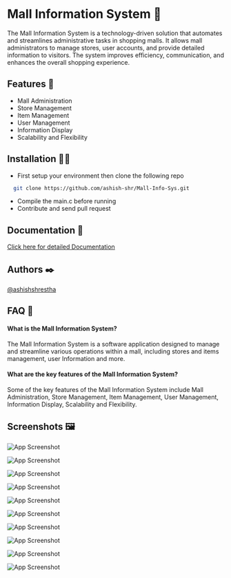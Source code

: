 
# Mall Information System 🏬

The Mall Information System is a technology-driven solution that automates and streamlines administrative tasks in shopping malls. It allows mall administrators to manage stores, user accounts, and provide detailed information to visitors. The system improves efficiency, communication, and enhances the overall shopping experience.


## Features 🎯

- Mall Administration
- Store Management
- Item Management
- User Management
- Information Display
- Scalability and Flexibility


## Installation 🏃‍♂️

- First setup your environment then clone the following repo

```bash
  git clone https://github.com/ashish-shr/Mall-Info-Sys.git
```
- Compile the main.c before running
- Contribute and send pull request
    
## Documentation 📃

[Click here for detailed Documentation](https://drive.google.com/file/d/1zi1gW6-FtgYL2vPxnvCHDDNSFrT8ISE5/view?usp=sharing)


## Authors ✒️

[@ashishshrestha](https://github.com/ashish-shr/)


## FAQ 🤔

#### What is the Mall Information System?

The Mall Information System is a software application designed to manage and streamline various operations within a mall, including stores and items management, user Information and more.

#### What are the key features of the Mall Information System?

Some of the key features of the Mall Information System include Mall Administration, Store Management, Item Management, User Management, Information Display, Scalability and Flexibility.

## Screenshots 🖼️

![App Screenshot](https://github.com/ashish-shr/Mall-Info-Sys/blob/main/screenshots/Code_rDVRK8P4v6.png?raw=true)

![App Screenshot](https://github.com/ashish-shr/Mall-Info-Sys/blob/main/screenshots/Code_kM3aieS2TO.png?raw=true)

![App Screenshot](https://github.com/ashish-shr/Mall-Info-Sys/blob/main/screenshots/Code_Geo0g2Tnnh.png?raw=true)

![App Screenshot](https://github.com/ashish-shr/Mall-Info-Sys/blob/main/screenshots/Code_2Mikcl43Ki.png?raw=true)

![App Screenshot](https://github.com/ashish-shr/Mall-Info-Sys/blob/main/screenshots/Code_dxLNoYGdNo.png?raw=true)

![App Screenshot](https://github.com/ashish-shr/Mall-Info-Sys/blob/main/screenshots/Code_GpCSrCjhL4.png?raw=true)

![App Screenshot](https://github.com/ashish-shr/Mall-Info-Sys/blob/main/screenshots/Code_boI0iirlJM.png?raw=true)

![App Screenshot](https://github.com/ashish-shr/Mall-Info-Sys/blob/main/screenshots/Code_nVbR9FBw9E.png?raw=true)

![App Screenshot](https://github.com/ashish-shr/Mall-Info-Sys/blob/main/screenshots/Code_keBMH7SGRY.png?raw=true)

![App Screenshot](https://github.com/ashish-shr/Mall-Info-Sys/blob/main/screenshots/Code_kSOy1iZ1vn.png?raw=true)


